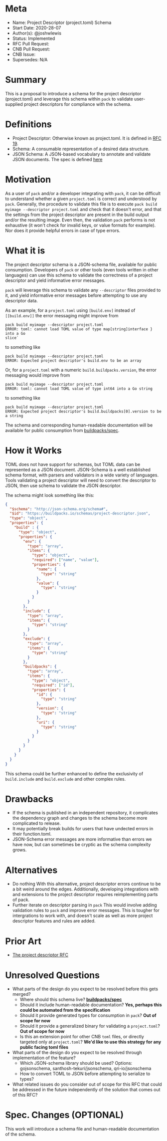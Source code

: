# Meta
[meta]: #meta
- Name: Project Descriptor (project.toml) Schema
- Start Date: 2020-28-07
- Author(s): @joshwlewis
- Status: Implemented
- RFC Pull Request:
- CNB Pull Request:
- CNB Issue:
- Supersedes: N/A

# Summary
[summary]: #summary

This is a proposal to introduce a schema for the project descriptor
(project.toml) and leverage this schema within `pack` to validate user-supplied
project descriptors for compliance with the schema.

# Definitions
[definitions]: #definitions

- Project Descriptor: Otherwise known as project.toml. It is defined
  in [RFC 19](./0019-project-descriptor.md).
- Schema: A consumable representation of a desired data structure.
- JSON Schema: A JSON-based vocabulary to annotate and validate JSON documents.
  The spec is defined [here](https://json-schema.org/)

# Motivation
[motivation]: #motivation

As a user of `pack` and/or a developer integrating with `pack`, it can be 
difficult to understand whether a given `project.toml` is correct and
understood by `pack`. Generally, the procedure to validate this file is to
execute `pack build myimage --descriptor project.toml` and check that it 
doesn't error, and that the settings from the project descriptor are present 
in the build output and/or the resulting image. Even then, the validation 
`pack` performs is not exhaustive (it won't check for invalid keys, or value 
formats for example). Nor does it provide helpful errors in case of type errors.

# What it is
[what-it-is]: #what-it-is

The project descriptor schema is a JSON-schema file, available for public
consumption. Developers of `pack` or other tools (even tools written in other
languages) can use this schema to validate the correctness of a project
descriptor and yield informative error messages.

`pack` will leverage this schema to validate any `--descriptor` files provided
to it, and yield informative error messages before attempting to use any
descriptor data.

As an example, for a `project.toml` using `[build.env]` instead of 
`[[build.env]]` the error messaging might improve from

```
pack build myimage --descriptor project.toml
ERROR: toml: cannot load TOML value of type map[string]interface } into a Go
slice`
```

to something like

```
pack build myimage --descriptor project.toml
ERROR: Expected project descriptor's build.env to be an array
```

Or, for a `project.toml` with a numeric `build.buildpacks.version`, the error
messaging would improve from

```
pack build myimage --descriptor project.toml
ERROR: toml: cannot load TOML value of type int64 into a Go string
```

to something like

```
pack build myimage --descriptor project.toml
ERROR: Expected project descriptor's build.buildpacks[0].version to be a string
```

The schema and corresponding human-readable documentation will be available 
for public consumption from [buildpacks/spec](https://github.com/buildpacks/spec).

# How it Works
[how-it-works]: #how-it-works

TOML does not have support for schemas, but TOML data can be represented as
a JSON document. JSON-Schema is a well established schema format, with parsers
and validators in a wide variety of languages. Tools validating a project
descriptor will need to convert the descriptor to JSON, then use schema to
validate the JSON descriptor.

The schema might look something like this:

```json
{
  "$schema": "http://json-schema.org/schema#",
  "$id": "https://buildpacks.io/schemas/project-descriptor.json",
  "type": "object",
  "properties": {
    "build" : {
      "type": "object",
      "properties": {
        "env": {
          "type": "array",
          "items": {
            "type": "object",
            "required": ["name", "value"],
            "properties": {
              "name": {
                "type": "string"
              },
              "value": {
                "type": "string"
              }
            }
          }
        },
        "include": {
          "type": "array",
          "items": {
            "type": "string"
          }
        },
        "exclude": {
          "type": "array",
          "items": {
            "type": "string"
          }
        },
        "buildpacks": {
          "type": "array",
          "items": {
            "type": "object",
            "required": ["id"],
            "properties": {
              "id": { 
                "type": "string"
              },
              "version": {
                "type": "string"
              },
              "uri": { 
                "type": "string"
              }
            }
          }
        }
      }
    }
  }
}
```

This schema could be further enhanced to define the exclusivity of
`build.include` and `build.exclude` and other complex rules.

# Drawbacks
[drawbacks]: #drawbacks

- If the schema is published in an independent repository, it complicates the
  dependency graph and changes to the schema become more complicated to release.
- It may potentially break builds for users that have undected errors in their
  function.toml.
- JSON-Schema error messages are more informative than errors we have now, but 
  can sometimes be cryptic as the schema complexity grows.

# Alternatives
[alternatives]: #alternatives

- Do nothing
  With this alternative, project descriptor errors continue to be a bit weird 
  around the edges. Additionally, developing integrations with and extensions
  to the project descriptor requires reimplementing parts of pack.
- Further iterate on descriptor parsing in `pack`
  This would involve adding validation rules to `pack` and improve error
  messages. This is tougher for intergrations to work with, and doesn't scale
  as well as more project descriptor features and rules are added.

# Prior Art
[prior-art]: #prior-art

- [The project descriptor RFC](./0019-project-descriptor.md)

# Unresolved Questions
[unresolved-questions]: #unresolved-questions

- What parts of the design do you expect to be resolved before this gets merged?
  - Where should this schema live? **[buildpacks/spec](https://github.com/buildpacks/spec)**
  - Should it include human-readable documentation? **Yes, perhaps this could be automated from the specification**
  - Should it provide generated types for consumption in `pack`? **Out of scope for now**
  - Should it provide a generalized binary for validating a `project.toml`? **Out of scope for now**
  - Is this an extension point for other CNB `toml` files, or directly targeted only at `project.toml`? **We'd like to use this strategy for any public facing toml files**
- What parts of the design do you expect to be resolved through implementation of the feature?
  - Which JSON-schema library should be used? Options: gojsonschema, santhosh-tekuri/jsonschema, qri-io/jsonschema
  - How to convert TOML to JSON before attempting to serialize to types?
- What related issues do you consider out of scope for this RFC that could be addressed in the future independently of the solution that comes out of this RFC?

# Spec. Changes (OPTIONAL)
[spec-changes]: #spec-changes

This work will introduce a schema file and human-readable documentation of the
schema.
